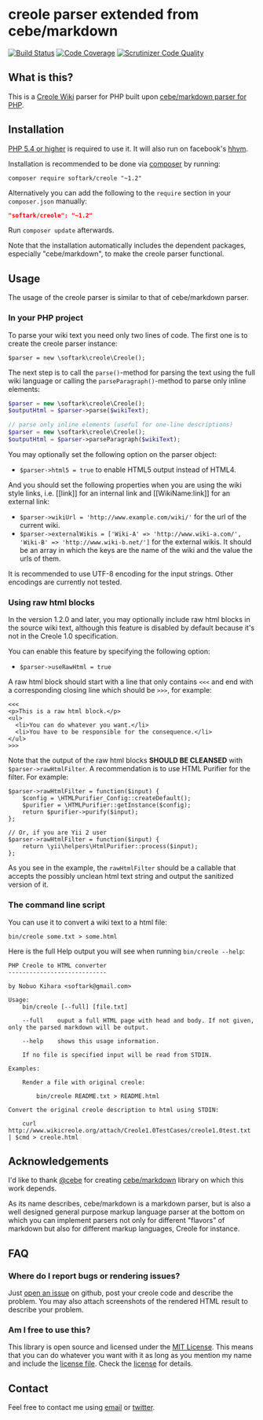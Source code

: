 creole parser extended from cebe/markdown
=========================================

[![Build Status](https://travis-ci.org/softark/creole.svg?branch=master)](https://travis-ci.org/softark/creole)
[![Code Coverage](https://scrutinizer-ci.com/g/softark/creole/badges/coverage.png?b=master)](https://scrutinizer-ci.com/g/softark/creole/?branch=master)
[![Scrutinizer Code Quality](https://scrutinizer-ci.com/g/softark/creole/badges/quality-score.png?b=master)](https://scrutinizer-ci.com/g/softark/creole/?branch=master)

What is this? <a name="what"></a>
-------------

This is a [Creole Wiki](http://www.wikicreole.org/wiki/Creole1.0) parser for PHP built upon [cebe/markdown parser for PHP](https://github.com/cebe/markdown).

Installation <a name="installation"></a>
------------

[PHP 5.4 or higher](http://www.php.net/downloads.php) is required to use it.
It will also run on facebook's [hhvm](http://hhvm.com/).

Installation is recommended to be done via [composer][] by running:

	composer require softark/creole "~1.2"

Alternatively you can add the following to the `require` section in your `composer.json` manually:

```json
"softark/creole": "~1.2"
```

Run `composer update` afterwards.

Note that the installation automatically includes the dependent packages, especially "cebe/markdown", to make the creole parser functional.

[composer]: https://getcomposer.org/ "The PHP package manager"


Usage <a name="usage"></a>
-----

The usage of the creole parser is similar to that of cebe/markdown parser.

### In your PHP project

To parse your wiki text you need only two lines of code. The first one is to create the creole parser instance:

```
$parser = new \softark\creole\Creole();
```

The next step is to call the `parse()`-method for parsing the text using the full wiki language
or calling the `parseParagraph()`-method to parse only inline elements:

```php
$parser = new \softark\creole\Creole();
$outputHtml = $parser->parse($wikiText);

// parse only inline elements (useful for one-line descriptions)
$parser = new \softark\creole\Creole();
$outputHtml = $parser->parseParagraph($wikiText);
```
You may optionally set the following option on the parser object:

- `$parser->html5 = true` to enable HTML5 output instead of HTML4.

And you should set the following properties when you are using the wiki style links, i.e. [[link]] for an internal link
and [[WikiName:link]] for an external link:

- `$parser->wikiUrl = 'http://www.example.com/wiki/'` for the url of the current wiki.
- `$parser->externalWikis = ['Wiki-A' => 'http://www.wiki-a.com/', 'Wiki-B' => 'http://www.wiki-b.net/']`
  for the external wikis. It should be an array in which the keys are the name of the wiki and
  the value the urls of them. 

It is recommended to use UTF-8 encoding for the input strings. Other encodings are currently not tested.

### Using raw html blocks

In the version 1.2.0 and later, you may optionally include raw html blocks in the source wiki text,
although this feature is disabled by default because it's not in the Creole 1.0 specification.

You can enable this feature by specifying the following option:

- `$parser->useRawHtml = true`

A raw html block should start with a line that only contains `<<<` and end with a corresponding closing line
which should be `>>>`, for example:
```
<<<
<p>This is a raw html block.</p>
<ul>
  <li>You can do whatever you want.</li>
  <li>You have to be responsible for the consequence.</li>
</ul>
>>>
```

Note that the output of the raw html blocks **SHOULD BE CLEANSED** with `$parser->rawHtmlFilter`.
A recommendation is to use HTML Purifier for the filter. For example:

```
$parser->rawHtmlFilter = function($input) {
    $config = \HTMLPurifier_Config::createDefault();
    $purifier = \HTMLPurifier::getInstance($config);
    return $purifier->purify($input);
};

// Or, if you are Yii 2 user
$parser->rawHtmlFilter = function($input) {
    return \yii\helpers\HtmlPurifier::process($input);
};
```

As you see in the example, the `rawHtmlFilter` should be a callable that accepts the possibly unclean html 
text string and output the sanitized version of it. 

### The command line script

You can use it to convert a wiki text to a html file:

    bin/creole some.txt > some.html

Here is the full Help output you will see when running `bin/creole --help`:

    PHP Creole to HTML converter
    ----------------------------
    
    by Nobuo Kihara <softark@gmail.com>
    
    Usage:
        bin/creole [--full] [file.txt]
    
        --full    ouput a full HTML page with head and body. If not given, only the parsed markdown will be output.

        --help    shows this usage information.

        If no file is specified input will be read from STDIN.

    Examples:

        Render a file with original creole:

            bin/creole README.txt > README.html

    Convert the original creole description to html using STDIN:

        curl http://www.wikicreole.org/attach/Creole1.0TestCases/creole1.0test.txt | $cmd > creole.html


Acknowledgements <a name="ack"></a>
----------------

I'd like to thank [@cebe][] for creating [cebe/markdown][] library on which this work depends.

As its name describes, cebe/markdown is a markdown parser, but is also a well designed general
purpose markup language parser at the bottom on which you can implement parsers not only for different
"flavors" of markdown but also for different markup languages, Creole for instance.

[@cebe]: https://github.com/cebe "Carsten Brandt"
[cebe/markdown]: https://github.com/cebe/markdown "A super fast, highly extensible markdown parser for PHP"

FAQ <a name="faq"></a>
---

### Where do I report bugs or rendering issues?

Just [open an issue][] on github, post your creole code and describe the problem.
You may also attach screenshots of the rendered HTML result to describe your problem.

[open an issue]: https://github.com/softark/creole/issues/new


### Am I free to use this?

This library is open source and licensed under the [MIT License][]. This means that you can do whatever you want
with it as long as you mention my name and include the [license file][license]. Check the [license][] for details.

[MIT License]: http://opensource.org/licenses/MIT

[license]: https://github.com/softark/creole/blob/master/LICENSE

Contact
-------

Feel free to contact me using [email](mailto:softark@gmail.com) or [twitter](https://twitter.com/softark).
